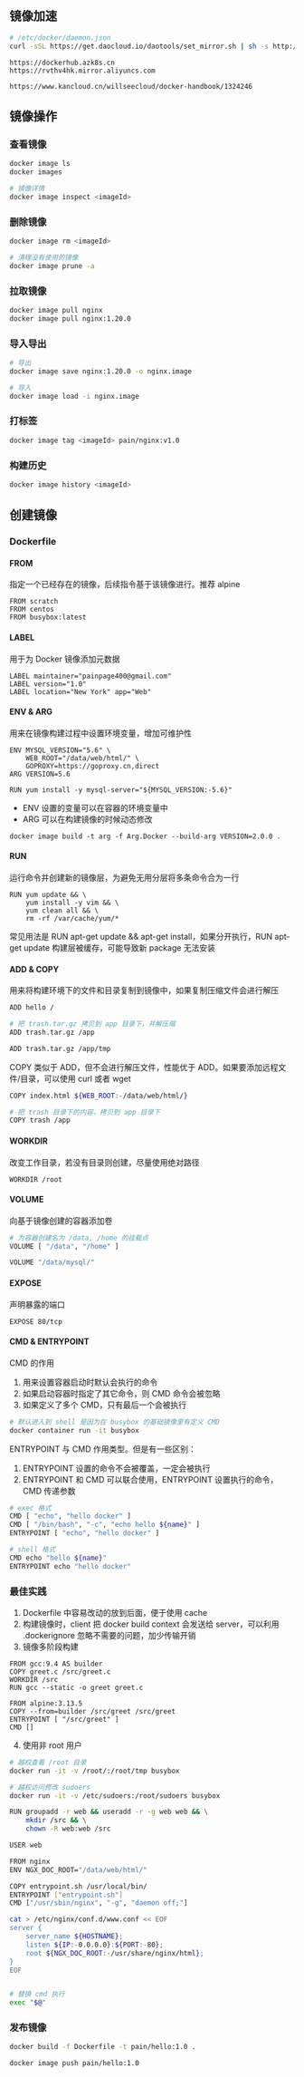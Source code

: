 ## 镜像加速
```bash
# /etc/docker/daemon.json
curl -sSL https://get.daocloud.io/daotools/set_mirror.sh | sh -s http://f1361db2.m.daocloud.io
```

```
https://dockerhub.azk8s.cn
https://rvthv4hk.mirror.aliyuncs.com
```

```
https://www.kancloud.cn/willseecloud/docker-handbook/1324246
```

## 镜像操作

### 查看镜像
```bash
docker image ls
docker images

# 镜像详情
docker image inspect <imageId>
```

### 删除镜像
```bash
docker image rm <imageId>

# 清理没有使用的镜像
docker image prune -a
```

### 拉取镜像
```bash
docker image pull nginx
docker image pull nginx:1.20.0
```

### 导入导出
```bash
# 导出
docker image save nginx:1.20.0 -o nginx.image

# 导入
docker image load -i nginx.image
```

### 打标签
```bash
docker image tag <imageId> pain/nginx:v1.0
```

### 构建历史
```bash
docker image history <imageId>
```

## 创建镜像

### Dockerfile

#### FROM

指定一个已经存在的镜像，后续指令基于该镜像进行。推荐 alpine

```
FROM scratch
FROM centos
FROM busybox:latest
```

#### LABEL

用于为 Docker 镜像添加元数据

```
LABEL maintainer="painpage400@gmail.com"
LABEL version="1.0"
LABEL location="New York" app="Web"
```

#### ENV & ARG

用来在镜像构建过程中设置环境变量，增加可维护性

```
ENV MYSQL_VERSION="5.6" \
    WEB_ROOT="/data/web/html/" \
    GOPROXY=https://goproxy.cn,direct
ARG VERSION=5.6

RUN yum install -y mysql-server="${MYSQL_VERSION:-5.6}"
```

- ENV 设置的变量可以在容器的环境变量中
- ARG 可以在构建镜像的时候动态修改

```
docker image build -t arg -f Arg.Docker --build-arg VERSION=2.0.0 .
```

#### RUN

运行命令并创建新的镜像层，为避免无用分层将多条命令合为一行

```
RUN yum update && \
    yum install -y vim && \
    yum clean all && \
    rm -rf /var/cache/yum/*
```

常见用法是 RUN apt-get update && apt-get install，如果分开执行，RUN apt-get update 构建层被缓存，可能导致新 package 无法安装

#### ADD & COPY

用来将构建环境下的文件和目录复制到镜像中，如果复制压缩文件会进行解压

```bash
ADD hello /

# 把 trash.tar.gz 拷贝到 app 目录下，并解压缩
ADD trash.tar.gz /app

ADD trash.tar.gz /app/tmp
```

COPY 类似于 ADD，但不会进行解压文件，性能优于 ADD。如果要添加远程文件/目录，可以使用 curl 或者 wget

```bash
COPY index.html ${WEB_ROOT:-/data/web/html/}

# 把 trash 目录下的内容，拷贝到 app 目录下
COPY trash /app
```

#### WORKDIR

改变工作目录，若没有目录则创建，尽量使用绝对路径

```
WORKDIR /root
```

#### VOLUME

向基于镜像创建的容器添加卷

```bash
# 为容器创建名为 /data, /home 的挂载点
VOLUME [ "/data", "/home" ]

VOLUME "/data/mysql/"
```

#### EXPOSE

声明暴露的端口

```
EXPOSE 80/tcp
```

#### CMD & ENTRYPOINT

CMD 的作用
1. 用来设置容器启动时默认会执行的命令
2. 如果启动容器时指定了其它命令，则 CMD 命令会被忽略
3. 如果定义了多个 CMD，只有最后一个会被执行

```bash
# 默认进入到 shell 是因为在 busybox 的基础镜像里有定义 CMD
docker container run -it busybox
```

ENTRYPOINT 与 CMD 作用类型。但是有一些区别：
1. ENTRYPOINT 设置的命令不会被覆盖，一定会被执行
2. ENTRYPOINT 和 CMD 可以联合使用，ENTRYPOINT 设置执行的命令，CMD 传递参数

```bash
# exec 格式
CMD [ "echo", "hello docker" ]
CMD [ "/bin/bash", "-c", "echo hello ${name}" ]
ENTRYPOINT [ "echo", "hello docker" ]

# shell 格式
CMD echo "hello ${name}"
ENTRYPOINT echo "hello docker"
```

### 最佳实践

1. Dockerfile 中容易改动的放到后面，便于使用 cache
2. 构建镜像时，client 把 docker build context 会发送给 server，可以利用 .dockerignore 忽略不需要的问题，加少传输开销
3. 镜像多阶段构建

```
FROM gcc:9.4 AS builder
COPY greet.c /src/greet.c
WORKDIR /src
RUN gcc --static -o greet greet.c

FROM alpine:3.13.5
COPY --from=builder /src/greet /src/greet
ENTRYPOINT [ "/src/greet" ]
CMD []
```

4. 使用非 root 用户

```bash
# 越权查看 /root 目录
docker run -it -v /root/:/root/tmp busybox

# 越权访问修改 sudoers
docker run -it -v /etc/sudoers:/root/sudoers busybox
```

```bash
RUN groupadd -r web && useradd -r -g web web && \
    mkdir /src && \
    chown -R web:web /src

USER web
```

```bash
FROM nginx
ENV NGX_DOC_ROOT="/data/web/html/"

COPY entrypoint.sh /usr/local/bin/
ENTRYPOINT ["entrypoint.sh"]
CMD ["/usr/sbin/nginx", "-g", "daemon off;"]
```

```bash
cat > /etc/nginx/conf.d/www.conf << EOF
server {
    server_name ${HOSTNAME};
    listen ${IP:-0.0.0.0}:${PORT:-80};
    root ${NGX_DOC_ROOT:-/usr/share/nginx/html};
}
EOF


# 替换 cmd 执行
exec "$@"
```

### 发布镜像
```bash
docker build -f Dockerfile -t pain/hello:1.0 .

docker image push pain/hello:1.0
```